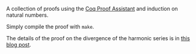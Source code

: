 A collection of proofs using the [Coq Proof Assistant](https://coq.inria.fr/) and induction on natural numbers.

Simply compile the proof with `make`.

The details of the proof on the divergence of the harmonic series is in [this blog post](https://www.olivierverdier.com/posts/2016/06/22/harmonic-divergence-coq/).

